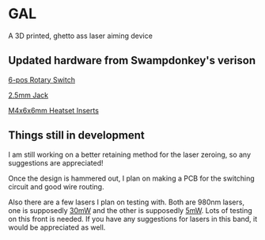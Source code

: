 # GAL
A 3D printed, ghetto ass laser aiming device

## Updated hardware from Swampdonkey's verison
[6-pos Rotary Switch](https://www.digikey.com/en/products/detail/c-k/A10605RNCQ/3751747)

[2.5mm Jack](https://www.digikey.com/en/products/detail/cui-devices/MJ-2508/281259)

[M4x6x6mm Heatset Inserts](https://www.amazon.com/gp/product/B08ZN546VG)

## Things still in development
I am still working on a better retaining method for the laser zeroing, so any suggestions are appreciated!

Once the design is hammered out, I plan on making a PCB for the switching circuit and good wire routing.

Also there are a few lasers I plan on testing with. Both are 980nm lasers, one is supposedly [30mW](https://www.aliexpress.us/item/2261799874302117.html) and the other is supposedly [5mW](https://www.amazon.com/dp/B08D9QQPP3). Lots of testing on this front is needed. If you have any suggestions for lasers in this band, it would be appreciated as well.
